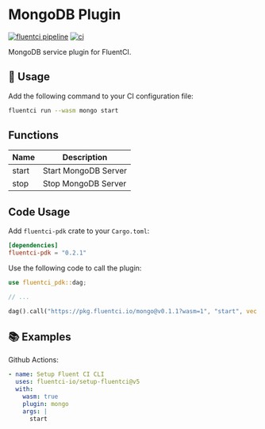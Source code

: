 # MongoDB Plugin

[![fluentci pipeline](https://shield.fluentci.io/x/mongo)](https://pkg.fluentci.io/mongo)
[![ci](https://github.com/fluentci-io/services/actions/workflows/mongodb.yml/badge.svg)](https://github.com/fluentci-io/services/actions/workflows/mongodb.yml)

MongoDB service plugin for FluentCI.

## 🚀 Usage

Add the following command to your CI configuration file:

```bash
fluentci run --wasm mongo start
```

## Functions

| Name   | Description                                 |
| ------ | --------------------------------------------|
| start  | Start MongoDB Server                       |
| stop   | Stop MongoDB Server                        |

## Code Usage

Add `fluentci-pdk` crate to your `Cargo.toml`:

```toml
[dependencies]
fluentci-pdk = "0.2.1"
```

Use the following code to call the plugin:

```rust
use fluentci_pdk::dag;

// ...

dag().call("https://pkg.fluentci.io/mongo@v0.1.1?wasm=1", "start", vec![])?;
```

## 📚 Examples

Github Actions:

```yaml
- name: Setup Fluent CI CLI
  uses: fluentci-io/setup-fluentci@v5
  with:
    wasm: true
    plugin: mongo
    args: |
      start
```
